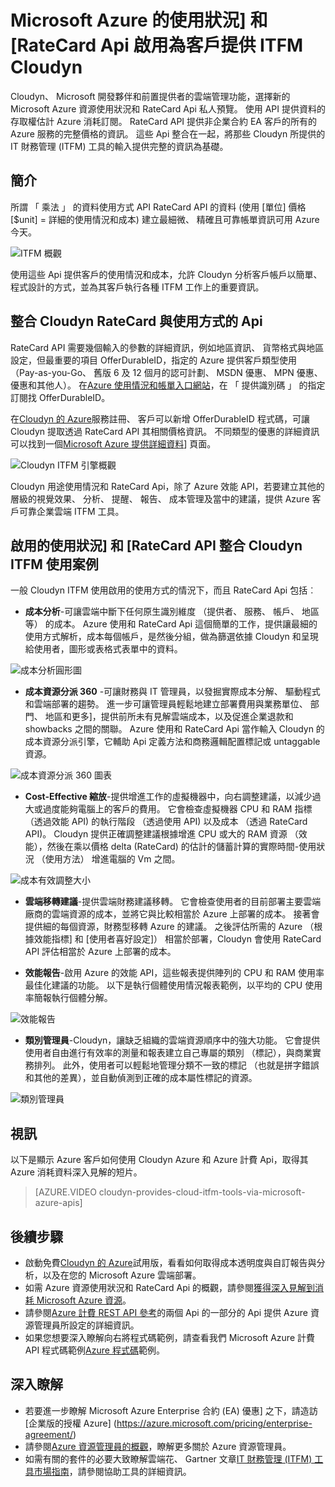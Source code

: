<properties
   pageTitle="Microsoft Azure 使用情況和 RateCard Api 啟用 Cloudyn 為客戶提供 ITFM |Microsoft Azure"
   description="從 Microsoft Azure 計費合作夥伴 Cloudyn，其 Azure 計費 Api 整合其產品的體驗上提供唯一的觀點來看。  這是尤其有用的 Azure 和 Cloudyn 有興趣使用/嘗試 Cloudyn Azure 服務的客戶。"
   services=""
   documentationCenter=""
   authors="BryanLa"
   manager="mbaldwin"
   editor=""
   tags="billing"/>

<tags
   ms.service="billing"
   ms.devlang="na"
   ms.topic="article"
   ms.tgt_pltfrm="na"
   ms.workload="billing"
   ms.date="08/16/2016"
   ms.author="mobandyo;bryanla"/>

# <a name="microsoft-azure-usage-and-ratecard-apis-enable-cloudyn-to-provide-itfm-for-customers"></a>Microsoft Azure 的使用狀況] 和 [RateCard Api 啟用為客戶提供 ITFM Cloudyn

Cloudyn、 Microsoft 開發夥伴和前置提供者的雲端管理功能，選擇新的 Microsoft Azure 資源使用狀況和 RateCard Api 私人預覽。  使用 API 提供資料的存取權估計 Azure 消耗訂閱。 RateCard API 提供非企業合約 EA 客戶的所有的 Azure 服務的完整價格的資訊。 這些 Api 整合在一起，將那些 Cloudyn 所提供的 IT 財務管理 (ITFM) 工具的輸入提供完整的資訊為基礎。

## <a name="introduction"></a>簡介

所謂 「 乘法 」 的資料使用方式 API RateCard API 的資料 (使用 [單位] 價格 [$unit] = 詳細的使用情況和成本) 建立最細微、 精確且可靠帳單資訊可用 Azure 今天。

![ITFM 概觀][1]

使用這些 Api 提供客戶的使用情況和成本，允許 Cloudyn 分析客戶帳戶以簡單、 程式設計的方式，並為其客戶執行各種 ITFM 工作上的重要資訊。

## <a name="integrating-cloudyn-with-the-ratecard-and-usage-apis"></a>整合 Cloudyn RateCard 與使用方式的 Api
RateCard API 需要幾個輸入的參數的詳細資訊，例如地區資訊、 貨幣格式與地區設定，但最重要的項目 OfferDurableID，指定的 Azure 提供客戶類型使用 （Pay-as-you-Go、 舊版 6 及 12 個月的認可計劃、 MSDN 優惠、 MPN 優惠、 優惠和其他人）。 在[Azure 使用情況和帳單入口網站](https://account.windowsazure.com/Subscriptions)，在 「 提供識別碼 」 的指定訂閱找 OfferDurableID。

在[Cloudyn 的 Azure](https://www.cloudyn.com/microsoft-azure/)服務註冊、 客戶可以新增 OfferDurableID 程式碼，可讓 Cloudyn 提取透過 RateCard API 其相關價格資訊。  不同類型的優惠的詳細資訊可以找到一個[Microsoft Azure 提供詳細資料](https://azure.microsoft.com/support/legal/offer-details/)] 頁面。

![Cloudyn ITFM 引擎概觀][2]

Cloudyn 用途使用情況和 RateCard Api，除了 Azure 效能 API，若要建立其他的層級的視覺效果、 分析、 提醒、 報告、 成本管理及當中的建議，提供 Azure 客戶可靠企業雲端 ITFM 工具。

## <a name="cloudyn-itfm-use-cases-enabled-by-usage-and-ratecard-api-integration"></a>啟用的使用狀況] 和 [RateCard API 整合 Cloudyn ITFM 使用案例
一般 Cloudyn ITFM 使用啟用的使用方式的情況下，而且 RateCard Api 包括︰

+ **成本分析**-可讓雲端中斷下任何原生識別維度 （提供者、 服務、 帳戶、 地區等） 的成本。 Azure 使用和 RateCard Api 這個簡單的工作，提供讓最細的使用方式解析，成本每個帳戶，是然後分組，做為篩選依據 Cloudyn 和呈現給使用者，圖形或表格式表單中的資料。

![成本分析圓形圖][3]

+ **成本資源分派 360** -可讓財務與 IT 管理員，以發掘實際成本分解、 驅動程式和雲端部署的趨勢。 進一步可讓管理員輕鬆地建立部署費用與業務單位、 部門、 地區和更多]，提供前所未有見解雲端成本，以及促進企業退款和 showbacks 之間的關聯。 Azure 使用和 RateCard Api 當作輸入 Cloudyn 的成本資源分派引擎，它輔助 Api 定義方法和商務邏輯配置標記或 untaggable 資源。

![成本資源分派 360 圖表][4]

+ **Cost-Effective 縮放**-提供增進工作的虛擬機器中，向右調整建議，以減少過大或過度能夠電腦上的客戶的費用。 它會檢查虛擬機器 CPU 和 RAM 指標 （透過效能 API) 的執行階段 （透過使用 API) 以及成本 （透過 RateCard API)。 Cloudyn 提供正確調整建議根據增進 CPU 或大的 RAM 資源 （效能），然後在乘以價格 delta (RateCard) 的估計的儲蓄計算的實際時間-使用狀況 （使用方法） 增進電腦的 Vm 之間。

![成本有效調整大小][5]

+ **雲端移轉建議**-提供雲端財務建議移轉。 它會檢查使用者的目前部署主要雲端廠商的雲端資源的成本，並將它與比較相當於 Azure 上部署的成本。 接著會提供細的每個資源，財務型移轉 Azure 的建議。 之後評估所需的 Azure （根據效能指標] 和 [使用者喜好設定]） 相當於部署，Cloudyn 會使用 RateCard API 評估相當於 Azure 上部署的成本。

+ **效能報告**-啟用 Azure 的效能 API，這些報表提供陣列的 CPU 和 RAM 使用率最佳化建議的功能。 以下是執行個體使用情況報表範例，以平均的 CPU 使用率簡報執行個體分解。

![效能報告][6]

+ **類別管理員**-Cloudyn，讓缺乏組織的雲端資源順序中的強大功能。 它會提供使用者自由進行有效率的測量和報表建立自己專屬的類別 （標記），與商業實務排列。 此外，使用者可以輕鬆地管理分類不一致的標記 （也就是拼字錯誤和其他的差異），並自動偵測到正確的成本屬性標記的資源。

![類別管理員][7]

## <a name="video"></a>視訊

以下是顯示 Azure 客戶如何使用 Cloudyn Azure 和 Azure 計費 Api，取得其 Azure 消耗資料深入見解的短片。

> [AZURE.VIDEO cloudyn-provides-cloud-itfm-tools-via-microsoft-azure-apis]


## <a name="next-steps"></a>後續步驟

+ 啟動免費[Cloudyn 的 Azure](https://www.cloudyn.com/microsoft-azure/)試用版，看看如何取得成本透明度與自訂報告與分析，以及在您的 Microsoft Azure 雲端部署。
+ 如需 Azure 資源使用狀況和 RateCard Api 的概觀，請參閱[獲得深入見解到消耗 Microsoft Azure 資源](billing-usage-rate-card-overview.md)。
+ 請參閱[Azure 計費 REST API 參考](https://msdn.microsoft.com/library/azure/1ea5b323-54bb-423d-916f-190de96c6a3c)的兩個 Api 的一部分的 Api 提供 Azure 資源管理員所設定的詳細資訊。
+ 如果您想要深入瞭解向右將程式碼範例，請查看我們 Microsoft Azure 計費 API 程式碼範例[Azure 程式碼](https://azure.microsoft.com/documentation/samples/?term=billing)範例。

## <a name="learn-more"></a>深入瞭解
+ 若要進一步瞭解 Microsoft Azure Enterprise 合約 (EA) 優惠] 之下，請造訪 [企業版的授權 Azure] (https://azure.microsoft.com/pricing/enterprise-agreement/)
+ 請參閱[Azure 資源管理員的概觀](azure-resource-manager/resource-group-overview.md)，瞭解更多關於 Azure 資源管理員。
+ 如需有關的套件的必要大致瞭解雲端花、 Gartner 文章[IT 財務管理 (ITFM) 工具市場指南](http://www.gartner.com/technology/reprints.do?id=1-212F7AL&ct=140909&st=sb)，請參閱協助工具的詳細資訊。

<!--Image references-->
[1]: ./media/billing-usage-rate-card-partner-solution-cloudyn/Cloudyn-ITFM-Overview.png
[2]: ./media/billing-usage-rate-card-partner-solution-cloudyn/Cloudyn-ITFM-Engine-Overview.png
[3]: ./media/billing-usage-rate-card-partner-solution-cloudyn/Cloudyn-Cost-Analysis-Pie-Chart.png
[4]: ./media/billing-usage-rate-card-partner-solution-cloudyn/Cloudyn-Cost-Allocation-360-Chart.png
[5]: ./media/billing-usage-rate-card-partner-solution-cloudyn/Cloudyn-Cost-Effective-Sizing.png
[6]: ./media/billing-usage-rate-card-partner-solution-cloudyn/Cloudyn-Performance-Reports.png
[7]: ./media/billing-usage-rate-card-partner-solution-cloudyn/Cloudyn-Category-Manager.png
